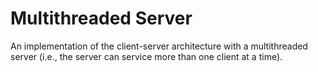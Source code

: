 # Multithreaded Server

An implementation of the client-server architecture with a multithreaded server (i.e., the server can service more than one client at a time).
